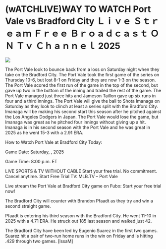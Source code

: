# (wATCHLIVE)WAY TO WATCH Port Vale vs Bradford City Ｌｉｖｅ Ｓｔｒｅａｍ Ｆｒｅｅ Ｂｒｏａｄｃａｓｔ ＯＮ Ｔｖ Ｃｈａｎｎｅｌ  2025  
  
  
[![](https://i.imgur.com/qSNzIqt.png)](https://movie.rssnews.media/uJILYrAJy.php)  
  
The Port Vale look to bounce back from a loss on Saturday night when they take on the Bradford City. The Port Vale took the first game of the series on Thursday 10-6, but lost 8-1 on Friday and they are now 1-3 on the season. The Port Vale scored the first run of the game in the top of the second, but gave up two in the bottom of the inning and trailed the rest of the game. The Port Vale managed just three hits and Jameson Taillon gave up six runs in four and a third innings. The Port Vale will give the ball to Shota Imanaga on Saturday as they look to clinch at least a series split with the Bradford City. Imanaga will be making his second start this season after he pitched against the Los Angeles Dodgers in Japan. The Port Vale would lose the game, but Imanaga was great as he pitched four innings without giving up a hit. Imanaga is in his second season with the Port Vale and he was great in 2025 as he went 15-3 with a 2.91 ERA.

How to Watch Port Vale at Bradford City Today:

Game Date: Saturday, , 2025

Game Time: 8:00 p.m. ET

LIVE SPORTS & TV WITHOUT CABLE
Start your free trial. No commitment. Cancel anytime.
Start Free Trial
TV: MLB.TV – Port Vale

Live stream the Port Vale at Bradford City game on Fubo: Start your free trial now!

The Bradford City will counter with Brandon Pfaadt as they try and win a second straight game.

Pfaadt is entering his third season with the Bradford City. He went 11-10 in 2025 with a 4.71 ERA. He struck out 185 last season and walked just 42.

The Bradford City have been led by Eugenio Suarez in the first two games. Suarez hit a pair of two-run home runs in the win on Friday and is hitting .429 through two games. [lssaM]